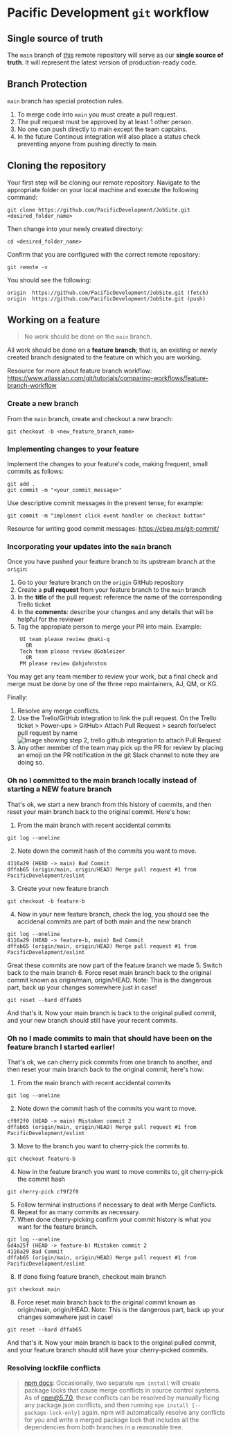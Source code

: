 # Pacific Development `git` workflow

## Single source of truth

The `main` branch of [this](https://github.com/PacificDevelopment/JobSite) remote repository will serve as our **single source of truth**. It will represent the latest version of production-ready code.

## Branch Protection
`main` branch has special protection rules.
1. To merge code into `main` you must create a pull request.
2. The pull request must be approved by at least 1 other person.
3. No one can push directly to main except the team captains.
4. In the future Continous integration will also place a status check preventing anyone from pushing directly to main.


## Cloning the repository

Your first step will be cloning our remote repository. Navigate to the appropriate folder on your local machine and execute the following command:

```
git clone https://github.com/PacificDevelopment/JobSite.git <desired_folder_name>
```

Then change into your newly created directory:

```
cd <desired_folder_name>
```

Confirm that you are configured with the correct remote repository:

```
git remote -v
```

You should see the following:

```
origin	https://github.com/PacificDevelopment/JobSite.git (fetch)
origin	https://github.com/PacificDevelopment/JobSite.git (push)
```

## Working on a feature

> No work should be done on the `main` branch.

All work should be done on a **feature branch**; that is, an existing or newly created branch designated to the feature on which you are working.

Resource for more about feature branch workflow: https://www.atlassian.com/git/tutorials/comparing-workflows/feature-branch-workflow

### Create a new branch

From the `main` branch, create and checkout a new branch:

```
git checkout -b <new_feature_branch_name>
```

### Implementing changes to your feature

Implement the changes to your feature's code, making frequent, small commits as follows:

```
git add .
git commit -m "<your_commit_message>"
```

Use descriptive commit messages in the present tense; for example:

```
git commit -m "implement click event handler on checkout button"
```
Resource for writing good commit messages: https://cbea.ms/git-commit/

### Incorporating your updates into the `main` branch

Once you have pushed your feature branch to its upstream branch at the `origin`:

1. Go to your feature branch on the `origin` GitHub repository
2. Create a **pull request** from your feature branch to the `main` branch
3. In the **title** of the pull request: reference the name of the corresponding Trello ticket
4. In the **comments**: describe your changes and any details that will be helpful for the reviewer
5. Tag the appropiate person to merge your PR into main.
  Example:
```
    UI team please review @maki-q
      OR
    Tech team please review @Gobleizer
      OR
    PM please review @ahjohnston
```
You may get any team member to review your work, but a final check and merge must be done by one of the three repo maintainers, AJ, QM, or KG.

Finally:

1. Resolve any merge conflicts.
2. Use the Trello/GitHub integration to link the pull request. On the Trello ticket > Power-ups > GitHub> Attach Pull Request > search for/select pull request by name
![Image showing step 2, trello github integration to attach Pull Request](https://user-images.githubusercontent.com/78059363/145341291-96dbe937-6cf6-4b0e-84d6-ea9be70a6fd9.png)
3. Any other member of the team may pick up the PR for review by placing an emoji on the PR notification in the git Slack channel to note they are doing so.

### Oh no I committed to the main branch locally instead of starting a NEW feature branch
That's ok, we start a new branch from this history of commits, and then reset your main branch back to the original commit. Here's how:
1. From the main branch with recent accidental commits
```
git log --oneline
```
2. Note down the commit hash of the commits you want to move.
```
4116a29 (HEAD -> main) Bad Commit
dffab65 (origin/main, origin/HEAD) Merge pull request #1 from PacificDevelopment/eslint
```
3. Create your new feature branch
```
git checkout -b feature-b
```
4. Now in your new feature branch, check the log, you should see the accidenal commits are part of both main and the new branch
```
git log --oneline
4116a29 (HEAD -> feature-b, main) Bad Commit
dffab65 (origin/main, origin/HEAD) Merge pull request #1 from PacificDevelopment/eslint
```
Great these commits are now part of the feature branch we made
5. Switch back to the main branch
6. Force reset main branch back to the original commit known as origin/main, origin/HEAD. Note: This is the dangerous part, back up your changes somewhere just in case!
```
git reset --hard dffab65
```
And that's it. Now your main branch is back to the original pulled commit, and your new branch should still have your recent commits.

### Oh no I made commits to main that should have been on the feature branch I started earlier!
That's ok, we can cherry pick commits from one branch to another, and then reset your main branch back to the original commit, here's how:
1. From the main branch with recent accidental commits
```
git log --oneline
```
2. Note down the commit hash of the commits you want to move.
```
cf9f2f0 (HEAD -> main) Mistaken commit 2
dffab65 (origin/main, origin/HEAD) Merge pull request #1 from PacificDevelopment/eslint
```
3. Move to the branch you want to cherry-pick the commits to.
```
git checkout feature-b
```
4. Now in the feature branch you want to move commits to, git cherry-pick the commit hash
```
git cherry-pick cf9f2f0
```
5. Follow terminal instructions if necessary to deal with Merge Conflicts.
6. Repeat for as many commits as necessary.
7. When done cherry-picking confirm your commit history is what you want for the feature branch.
```
git log --oneline
6d4a25f (HEAD -> feature-b) Mistaken commit 2
4116a29 Bad Commit
dffab65 (origin/main, origin/HEAD) Merge pull request #1 from PacificDevelopment/eslint
```
8. If done fixing feature branch, checkout main branch
```
git checkout main
```
8. Force reset main branch back to the original commit known as origin/main, origin/HEAD. Note: This is the dangerous part, back up your changes somewhere just in case!
```
git reset --hard dffab65
```
And that's it. Now your main branch is back to the original pulled commit, and your feature branch should still have your cherry-picked commits.

### Resolving lockfile conflicts

> [npm docs](https://docs.npmjs.com/cli/v6/configuring-npm/package-locks#resolving-lockfile-conflicts): Occasionally, two separate `npm install` will create package locks that cause merge conflicts in source control systems. As of npm@5.7.0, these conflicts can be resolved by manually fixing any package.json conflicts, and then running `npm install [--package-lock-only]` again. npm will automatically resolve any conflicts for you and write a merged package lock that includes all the dependencies from both branches in a reasonable tree.
